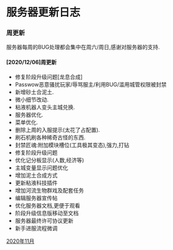# 服务器更新日志

### 周更新

服务器每周的BUG处理都会集中在周六/周日,感谢对服务器的支持.

#### [2020/12/06]周更新

* 修复阶段升级问题[龙息合成]
* Passwow恶意骚扰玩家/辱骂服主/利用BUG/滥用城管权限被封禁
* 新增砂土合泥土.
* 微小细节改动.
* 粘液机器人变头主城兑换.
* 服务器优化.
* 菜单优化.
* 删除上周的入服提示(太花了占配置).
* 刷石机刷各种稀奇古怪的东西.
* 封禁匠魂:附加模块槽位(工具极其变态),强力,打钻
* 修复阶段升级问题
* 优化记分板显示(人数,经济等)
* 主城变量显示问题优化
* 增加泥土合成方式
* 更新粘液科技插件
* 增加河流生物群戏及配套任务
* 编辑服务器宣传帖
* 优化服务器文档,更便于观看
* 阶段升级信息版移动至文档
* 服务器最终许可协议更新
* 新手进服流程微调

[2020年11月](https://doc.skycraft.cn/gx/11)
